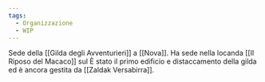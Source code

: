 ```yaml
---
tags:
  - Organizzazione
  - WIP
---
```

Sede della [[Gilda degli Avventurieri]] a [[Nova]]. 
Ha sede nella locanda [[Il Riposo del Macaco]] sul 
È stato il primo edificio e distaccamento della gilda ed è ancora gestita da [[Zaldak Versabirra]]. 
